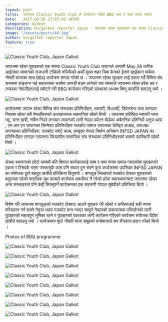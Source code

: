 ```yaml
---
layout: post
title:  जापानमा Classic Youth Club ले आयोजना गरेको BBQ भब्य र सब्य रुपमा सम्पन्न 
date:   2017-05-28 17:07:42 +0545
categories: bidesh
description: Ourgalkot reporter Japan - जापानमा रहेका युवाहरुको एक संस्था Classic Youth Club जापानले आगामी May 28 तारिक आईतवार जापानको राजधानी टोकियो नजिकैको अर्को मुख्य शहर चिबा केनको ईनागे खाईकान पार्कमा नौमती बाजाका साथ BBQ कार्यक्रम सम्पन्न गरेको छ । जापानमा रहेका युवाहरु लाई एकता गर्दै बिभिन्न संघ सस्थामा संङ्लग्न  भई सकरात्मक कार्यमा अगाडी बड्न लागेको यस संस्थाले जापानमा रहेका हरेक तह र तप्काका नेपालीहरुलाई समेट्ने गरी BBQ कार्यक्रम गरिएको संस्थाका अध्यक्ष बिष्णु कार्कीले बताउनु भयो । ...| Galkot News, Khabar, Information
image: "/assets/posts/44.jpg"
author: Ourgalkot reporter Japan
feature: true
---
```


 
<img src="/assets/posts/11.jpg" alt="Classic Youth Club, Japan Galkot">


जापानमा रहेका युवाहरुको एक संस्था Classic Youth Club जापानले आगामी May 28 तारिक आईतवार जापानको राजधानी टोकियो नजिकैको अर्को मुख्य शहर चिबा केनको ईनागे खाईकान पार्कमा नौमती बाजाका साथ BBQ कार्यक्रम सम्पन्न गरेको छ । 
जापानमा रहेका युवाहरु लाई एकता गर्दै बिभिन्न संघ सस्थामा संङ्लग्न  भई सकरात्मक कार्यमा अगाडी बड्न लागेको यस संस्थाले जापानमा रहेका हरेक तह र तप्काका नेपालीहरुलाई समेट्ने गरी BBQ कार्यक्रम गरिएको संस्थाका अध्यक्ष बिष्णु कार्कीले बताउनु भयो । 


<img src="/assets/posts/22.jpg" alt="Classic Youth Club, Japan Galkot">

कार्यक्रममा जापान रहेका बिभिन्न संघ संस्थाका प्रतिनिधीहरु, ब्यापारी, बिध्धार्थी,  डिपेनडेन्ट तथा कामदार भिसामा रहेका सबै नेपालीहरुको उत्साहजनक सहभागिता रहेको थियो । जापानमा प्रतिष्ठित ब्यापारी भवन भट्ट, सन्त खत्री, नबिन निउरे लगायत जापानको लागी नेपाल पर्यटन बोर्डका अबैतनिक प्रतिनिधी अनुज थापा , एन आर एन जापानका ज़िम्मेवार प्रतिनिधीहरु गलकोट समाज जापानका केन्द्रिय अध्यक्ष, उपाध्यक्ष लगायतका प्रतिनिधीहरु, गलकोट स्पोर्ट कल्ब, संम्बृद्घ नेपाल निर्माण अभियान INFSD JAPAN का प्रतिनिधीहरु लगाएत जापानमा क्रियाशील सामाजिक संघ संस्थाका प्रतिनिधीहरुको बाक्लो उपस्थिती रहेको थियो ।
 
<img src="/assets/posts/33.jpg" alt="Classic Youth Club, Japan Galkot">

संस्था स्थापनाको छोटो समयमै यति बिशाल कार्यक्रमलाई सब्य र भब्य रुपमा सम्पन्न गराएकोमा युवाहरुको एकता र टिमवर्क भएमा जस्तासुकै काम पनि सफल हुन सक्ने कुरा कार्यक्रममा उपस्थित INFSD JAPAN का संयोजक दुर्गा बहादुर खत्रीले प्रतिक्रिया दिनुभयो । बागलुङ जिल्लाको गलकोट क्षेत्रका युवाहरुको बाहुल्यता रहेको क्लासिक युथ कल्बले कार्यक्रम अबधीभर नै गरेको हरेक ब्यवस्थापनबाट जापानमा रहेका अन्य संस्थाहरुले पनि केही सिक्नुपर्ने कार्यक्रमका एक सहभागी गोपाल सुबेदीको प्रतिक्रिया थियो । 

<img src="/assets/posts/44.jpg" alt="Classic Youth Club, Japan Galkot">

बिशेष गरि जापानमा बागलुङको गलकोट क्षेत्रबाट आउने युवाहरु धेरै रहेको र उनीहरुलाई सही रुपमा परिचालन गर्न सक्ने नेतृत्व भएमा गलकोट मात्र नभएर सम्पुर्ण नेपालको सकारात्मक परिवर्तनको लागी युवाहरुको महत्वपुण भुमिका रहने र युवाहरुको एकताका लागी कार्रक्रम गरिएको कार्यक्रम संयोजक दिपेश खत्रीले बताउनु भयो । 
कार्यक्रममा घुम्टे नौमती बाजा समुहको पन्चेबाजाले थप रौनकता प्रदान गरेको थियो ।


Photos of BBQ programme

<img src="/assets/posts/55.jpg" alt="Classic Youth Club, Japan Galkot"><br>

<img src="/assets/posts/66.jpg" alt="Classic Youth Club, Japan Galkot"><br>

<img src="/assets/posts/77.jpg" alt="Classic Youth Club, Japan Galkot"><br>

<img src="/assets/posts/88.jpg" alt="Classic Youth Club, Japan Galkot"><br>

<img src="/assets/posts/99.jpg" alt="Classic Youth Club, Japan Galkot"><br>

<img src="/assets/posts/10.jpg" alt="Classic Youth Club, Japan Galkot"><br>

<img src="/assets/posts/111.jpg" alt="Classic Youth Club, Japan Galkot"><br>

<img src="/assets/posts/112.jpg" alt="Classic Youth Club, Japan Galkot"><br>